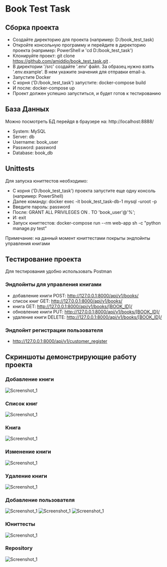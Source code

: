 # Book Test Task

## Сборка проекта

* Создайте директорию для проекта (например: D:/book_test_task)
* Откройте консольную программу и перейдите в директорию проекта (например: PowerShell и 'cd D:/book_test_task')
* Клонируйте проект: git clone https://github.com/amiddio/book_test_task.git .
* В директории '/src' создайте '.env' файл. За образец нужно взять '.env.example'. В нем укажите значения для отправки email-а.
* Запустите Docker
* С корня ('D:/book_test_task') запустите: docker-compose build
* И после: docker-compose up
* Проект должен успешно запуститься, и будет готов к тестированию

## База Данных

Можно посмотреть БД перейдя в браузере на: http://localhost:8888/

* System: MySQL
* Server: db
* Username: book_user
* Password: password
* Database: book_db

## Unittests

Для запуска юниттестов необходимо:

* С корня ('D:/book_test_task') проекта запустите еще одну консоль (например: PowerShell)
* Далее команду: docker exec -it book_test_task-db-1 mysql -uroot -p
* Введите пароль: password
* После: GRANT ALL PRIVILEGES ON *.* TO 'book_user'@'%';
* И: exit
* Запуск юниттестов: docker-compose run --rm  web-app sh -c "python manage.py test"

Примечание: на данный момент юниттестами покрыты эндпойнты управления книгами

## Тестирование проекта

Для тестирования удобно использовать Postman

### Эндпойнты для управления книгами

* добавление книги POST: http://127.0.0.1:8000/api/v1/books/
* список книг GET: http://127.0.0.1:8000/api/v1/books/
* книга GET: http://127.0.0.1:8000/api/v1/books/[BOOK_ID]/
* обновление книги PUT: http://127.0.0.1:8000/api/v1/books/[BOOK_ID]/
* удаление книги DELETE: http://127.0.0.1:8000/api/v1/books/[BOOK_ID]/

### Эндпойнт регистрации пользователя

* http://127.0.0.1:8000/api/v1/customer_register

## Скриншоты демонстрирующие работу проекта

### Добавление книги
![Screenshot_1](/screenshots/Screenshot_1.png)

### Список книг
![Screenshot_1](/screenshots/Screenshot_2.png)

### Книга
![Screenshot_1](/screenshots/Screenshot_3.png)

### Изменение книги
![Screenshot_1](/screenshots/Screenshot_4.png)

### Удаление книги
![Screenshot_1](/screenshots/Screenshot_5.png)

### Добавление пользователя
![Screenshot_1](/screenshots/Screenshot_9.png)
![Screenshot_1](/screenshots/Screenshot_6.png)
![Screenshot_1](/screenshots/Screenshot_7.png)

### Юниттесты
![Screenshot_1](/screenshots/Screenshot_8.png)

### Repository
![Screenshot_1](/screenshots/Screenshot_10.png)
